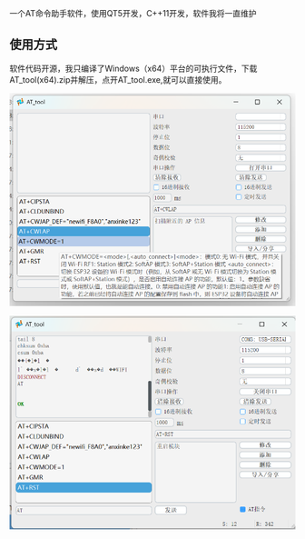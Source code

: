 一个AT命令助手软件，使用QT5开发，C++11开发，软件我将一直维护

## **使用方式**

软件代码开源，我只编译了Windows（x64）平台的可执行文件，下载AT_tool(x64).zip并解压，点开AT_tool.exe,就可以直接使用。

![image](https://github.com/izijie/AT_tool/blob/main/%E5%B1%8F%E5%B9%95%E6%88%AA%E5%9B%BE%202025-02-19%20211931.png)

![image](https://github.com/izijie/AT_tool/blob/main/%E5%B1%8F%E5%B9%95%E6%88%AA%E5%9B%BE%202025-02-19%20212510.png)
